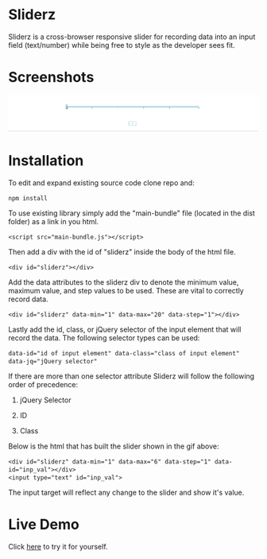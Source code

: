 # Sliderz
Sliderz is a cross-browser responsive slider for recording data into an input field (text/number) while
being free to style as the developer sees fit.

# Screenshots
<img src="https://raw.githubusercontent.com/matthewmp/sliderz/master/sliderz.gif " />

# Installation
To edit and expand existing source code clone repo and:
    
    npm install

To use existing library simply add the "main-bundle" file (located in the dist folder) as a link in you html.  
    
    <script src="main-bundle.js"></script>

Then add a div with the id of "sliderz" inside the body of the html file.
    
    <div id="sliderz"></div>

Add the data attributes to the sliderz div to denote the minimum value, maximum value, and step values to be used.  These are vital to correctly record data.
    
    <div id="sliderz" data-min="1" data-max="20" data-step="1"></div>

Lastly add the id, class, or jQuery selector of the input element that will record the data. The following selector types can be used:
   
    data-id="id of input element" data-class="class of input element" data-jq="jQuery selector"

If there are more than one selector attribute Sliderz will follow the following order of precedence:
	
1. jQuery Selector

2. ID

3. Class

Below is the html that has built the slider shown in the gif above:
    
    <div id="sliderz" data-min="1" data-max="6" data-step="1" data-id="inp_val"></div>
	<input type="text" id="inp_val">

The input target will reflect any change to the slider and show it's value.

# Live Demo
Click [here](https://matthewmp.github.io/sliderz/) to try it for yourself.



